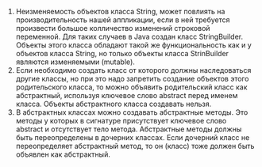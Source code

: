 1. Неизменяемость объектов класса String, может повлиять на производительность нашей аппликации, если в ней требуется произвести большое колличество изменений строковой переменной. Для таких случаев в Java создан класс StringBuilder. Объекты этого класса обладают такой же функциональность как и у объектов класса String, но только объекты класса StrinBuilder являются изменяемыми (mutable).
2. Если необходимо создать класс от которого должны наследоваться другие классы, но при это надо запретить создание объектов этого родительского класса, то можно объявить родительский класс как абстрактный, используя ключевое слово abstract перед именем класса. Объекты абстрактного класса создавать нельзя.
3. В абстрактных классах можно создавать абстрактные методы. Это методы у которых в сигнатуре присутствует ключевое слово abstract и отсутствует тело метода. Абстрактные методы должны быть переопределены в дочерних классах. Если дочерний класс не переопределяет абстрактный метод, то он (класс) тоже должен быть объявлен как абстрактный.